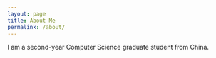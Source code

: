 ```yaml
---
layout: page
title: About Me
permalink: /about/
---
```


I am a second-year Computer Science graduate student from China. 
